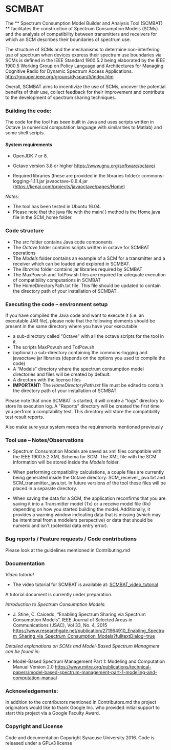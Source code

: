 # SCMBAT
The ** Spectrum Consumption Model Builder and Analysis Tool (SCMBAT) ** facilitates the construction of Spectrum Consumption Models (SCMs) and the analysis of compatibility between transmitters and receivers for which an SCM describes their boundaries of spectrum use. 

The structure of SCMs and the mechanisms to determine non-interfering use of spectrum when devices express their spectrum use boundaries via SCMs is defined in the IEEE Standard 1900.5.2 being elaborated by the IEEE 1900.5 Working Group on Policy Language and Architectures for Managing Cognitive Radio for Dynamic Spectrum Access Applications. http://grouper.ieee.org/groups/dyspan/5/index.htm

Overall, SCMBAT aims to incentivize the use of SCMs, uncover the potential benefits of their use, collect feedback for their improvement and contribute to the development of spectrum sharing techniques.

### Building the code: 

The code for the tool has been built in Java and uses scripts written in Octave (a numerical computation language with similarities to Matlab) and some shell scripts.


#### System requirements 

- OpenJDK 7 or 8. 

- Octave version 3.8 or higher
https://www.gnu.org/software/octave/

- Required libraries  (these are provided in the libraries folder):
commons-logging-1.1.1.jar
javaoctave-0.6.4.jar  (https://kenai.com/projects/javaoctave/pages/Home)

*Notes:*
- The tool has been tested in Ubuntu 16.04.
- Please note that the java file with the main( ) method is the Home.java file in the SCM_home folder.

### Code structure
- The *src* folder contains Java code components 
- The *Octave* folder contains scripts written in octave for SCMBAT operations
- The *Models* folder contains an example of a SCM for a transmitter and a receiver which can be loaded and explored in SCMBAT.
- The *libraries* folder contains jar libraries required by SCMBAT
- The MaxPow.sh and TotPow.sh files are required for adequate execution of compatibility computations in SCMBAT
- The HomeDirectoryPath.txt file. This file should be updated to contain the directory path of your installation of SCMBAT.

### Executing the code – environment setup
If you have compiled the Java code and want to execute it (i.e. an executable JAR file), please note that the following elements should be present in the same directory where you have your executable

- a sub-directory called “Octave” with all the octave scripts for the tool in it.
- The scripts MaxPow.sh and TotPow.sh
- (optional) a sub-directory containing the commons-logging and javaoctave jar libraries (depends on the options you used to compile the code)
- A “Models” directory where the spectrum consumption model directories and files will be created by default.
- A directory with the license files
- **IMPORTANT:** The *HomeDirectoryPath.txt* file must be edited to contain the directory path of your installation of SCMBAT.

Please note that once SCMBAT is started, it will create a "logs" directory to store its execution log. A "Reports" directory will be created the first time you perfrom a comptability test. This directory will store the compatibility test result reports. 

Also make sure your system meets the requirements mentioned previously

### Tool use – Notes/Observations
- Spectrum Consumption Models are saved as xml files compatible with the IEEE 1900.5.2	XML Schema for SCM. The XML file with the SCM information will be stored inside the *Models* folder.

- When performing compatibility calculations, a couple files are currently being generated inside the Octave directory:  SCM_receiver_java.txt and SCM_transmitter_java.txt. 
In future versions of the tool these files will be placed in a separate directory.

- When saving the data for a SCM, the application reconfirms that you are saving it into a Transmitter model (Tx) or a receive model file (Rx) depending on how you started building the model. Additionally, it provides a warning window indicating data that is missing (which may be intentional from a modelers perspective) or data that should be numeric and isn't (potential data entry error).

### Bug reports / Feature requests / Code contributions
Please look at the guidelines mentioned in Contributing.md


### Documentation
*Video tutorial* 

- The video tutorial for SCMBAT is available at:
[SCMBAT_video_tutorial](https://coursecast.ischool.syr.edu/Panopto/Pages/Viewer.aspx?id=a201b9c0-63fd-4ff4-b2b5-cf1d59f99a8f) 

A tutorial document is currently under preparation.

*Introduction to Spectrum Consumption Models:*

- J. Stine, C. Caicedo, “Enabling Spectrum Sharing via Spectrum Consumption Models”, IEEE Journal of Selected Areas in Communications (JSAC), Vol 33, No. 4, 2015
https://www.researchgate.net/publication/271964910_Enabling_Spectrum_Sharing_via_Spectrum_Consumption_Models?fulltextDialog=true


*Detailed explanations on SCMs and Model-Based Spectrum Managment can be found in:*

- Model-Based Spectrum Management Part 1: Modeling and Computation Manual Version 2.0
https://www.mitre.org/publications/technical-papers/model-based-spectrum-management-part-1-modeling-and-computation-manual



### Acknowledgements:
In addition to the contributors mentioned in Contributors.md the project originators would like to thank Google Inc. who provided initial support to start this project via a Google Faculty Award.

### Copyright and License
Code and documentation Copyright Syracuse University 2016. Code is released under a GPLv3 license 
